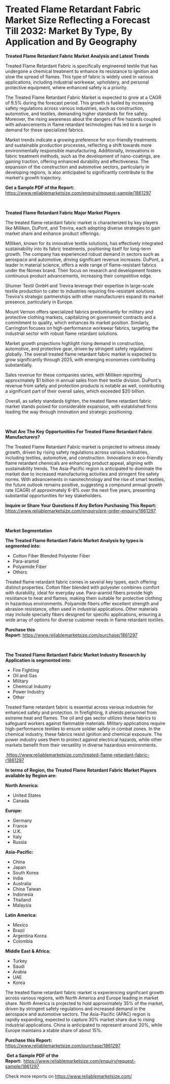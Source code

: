 <p><h1>Treated Flame Retardant Fabric Market Size Reflecting a Forecast Till 2032: Market By Type, By Application and By Geography</h1></p><p><strong>Treated Flame Retardant Fabric Market Analysis and Latest Trends</strong></p>
<p><p>Treated Flame Retardant Fabric is specifically engineered textile that has undergone a chemical treatment to enhance its resistance to ignition and slow the spread of flames. This type of fabric is widely used in various applications, including industrial workwear, upholstery, and personal protective equipment, where enhanced safety is a priority.</p><p>The Treated Flame Retardant Fabric Market is expected to grow at a CAGR of 9.5% during the forecast period. This growth is fueled by increasing safety regulations across various industries, such as construction, automotive, and textiles, demanding higher standards for fire safety. Moreover, the rising awareness about the dangers of fire hazards coupled with advancements in flame retardant technologies has led to a surge in demand for these specialized fabrics.</p><p>Market trends indicate a growing preference for eco-friendly treatments and sustainable production processes, reflecting a shift towards more environmentally responsible manufacturing. Additionally, innovations in fabric treatment methods, such as the development of nano-coatings, are gaining traction, offering enhanced durability and effectiveness. The expansion of the construction and automotive sectors, particularly in developing regions, is also anticipated to significantly contribute to the market's growth trajectory.</p></p>
<p><strong>Get a Sample PDF of the Report:&nbsp;</strong> <a href="https://www.reliablemarketsize.com/enquiry/request-sample/1861297?utm_campaign=3165&utm_medium=2&utm_source=Github&utm_content=ia&utm_term=03042025&utm_id=treated-flame-retardant-fabric">https://www.reliablemarketsize.com/enquiry/request-sample/1861297</a></p>
<p>&nbsp;</p>
<p><strong>Treated Flame Retardant Fabric Major Market Players</strong></p>
<p><p>The treated flame retardant fabric market is characterized by key players like Milliken, DuPont, and Trevira, each adopting diverse strategies to gain market share and enhance product offerings. </p><p>Milliken, known for its innovative textile solutions, has effectively integrated sustainability into its fabric treatments, positioning itself for long-term growth. The company has experienced robust demand in sectors such as aerospace and automotive, driving significant revenue increases. DuPont, a leader in material science, offers a wide range of flame-resistant fabrics under the Nomex brand. Their focus on research and development fosters continuous product advancements, increasing their competitive edge. </p><p>Shumer Textil GmbH and Trevira leverage their expertise in large-scale textile production to cater to industries requiring fire-resistant solutions. Trevira's strategic partnerships with other manufacturers expand its market presence, particularly in Europe. </p><p>Mount Vernon offers specialized fabrics predominantly for military and protective clothing markets, capitalizing on government contracts and a commitment to quality, which enhances its market position. Similarly, Carrington focuses on high-performance workwear fabrics, targeting the industrial sector with robust flame retardant solutions.</p><p>Market growth projections highlight rising demand in construction, automotive, and protective gear, driven by stringent safety regulations globally. The overall treated flame retardant fabric market is expected to grow significantly through 2025, with emerging economies contributing substantially.</p><p>Sales revenue for these companies varies, with Milliken reporting approximately $1 billion in annual sales from their textile division. DuPont's revenue from safety and protection products is notable as well, contributing a significant part of their overall sales, which exceeded $20 billion.</p><p>Overall, as safety standards tighten, the treated flame retardant fabric market stands poised for considerable expansion, with established firms leading the way through innovation and strategic positioning.</p></p>
<p>&nbsp;</p>
<p><strong>What Are The Key Opportunities For Treated Flame Retardant Fabric Manufacturers?</strong></p>
<p><p>The Treated Flame Retardant Fabric market is projected to witness steady growth, driven by rising safety regulations across various industries, including textiles, automotive, and construction. Innovations in eco-friendly flame retardant chemicals are enhancing product appeal, aligning with sustainability trends. The Asia-Pacific region is anticipated to dominate the market due to increased manufacturing activities and stringent fire safety norms. With advancements in nanotechnology and the rise of smart textiles, the future outlook remains positive, suggesting a compound annual growth rate (CAGR) of approximately 6-8% over the next five years, presenting substantial opportunities for key stakeholders.</p></p>
<p><strong>Inquire or Share Your Questions If Any Before Purchasing This Report:</strong> <a href="https://www.reliablemarketsize.com/enquiry/pre-order-enquiry/1861297?utm_campaign=3165&utm_medium=2&utm_source=Github&utm_content=ia&utm_term=03042025&utm_id=treated-flame-retardant-fabric">https://www.reliablemarketsize.com/enquiry/pre-order-enquiry/1861297</a></p>
<p>&nbsp;</p>
<p><strong>Market Segmentation</strong></p>
<p><strong>The Treated Flame Retardant Fabric Market Analysis by types is segmented into:</strong></p>
<p><ul><li>Cotton Fiber Blended Polyester Fiber</li><li>Para-aramid</li><li>Polyamide Fiber</li><li>Others</li></ul></p>
<p><p>Treated flame retardant fabric comes in several key types, each offering distinct properties. Cotton fiber blended with polyester combines comfort with durability, ideal for everyday use. Para-aramid fibers provide high resistance to heat and flames, making them suitable for protective clothing in hazardous environments. Polyamide fibers offer excellent strength and abrasion resistance, often used in industrial applications. Other materials may include specialty fibers designed for specific applications, ensuring a wide array of options for diverse customer needs in flame retardant textiles.</p></p>
<p><strong>Purchase this Report:&nbsp;</strong><a href="https://www.reliablemarketsize.com/purchase/1861297?utm_campaign=3165&utm_medium=2&utm_source=Github&utm_content=ia&utm_term=03042025&utm_id=treated-flame-retardant-fabric">https://www.reliablemarketsize.com/purchase/1861297</a></p>
<p>&nbsp;</p>
<p><strong>The Treated Flame Retardant Fabric Market Industry Research by Application is segmented into:</strong></p>
<p><ul><li>Fire Fighting</li><li>Oil and Gas</li><li>Military</li><li>Chemical Industry</li><li>Power Industry</li><li>Other</li></ul></p>
<p><p>Treated flame retardant fabric is essential across various industries for enhanced safety and protection. In firefighting, it shields personnel from extreme heat and flames. The oil and gas sector utilizes these fabrics to safeguard workers against flammable materials. Military applications require high-performance textiles to ensure soldier safety in combat zones. In the chemical industry, these fabrics resist ignition and chemical exposure. The power industry uses them to protect against electrical hazards, while other markets benefit from their versatility in diverse hazardous environments.</p></p>
<p><a href="https://www.reliablemarketsize.com/treated-flame-retardant-fabric-r1861297?utm_campaign=3165&utm_medium=2&utm_source=Github&utm_content=ia&utm_term=03042025&utm_id=treated-flame-retardant-fabric">&nbsp;https://www.reliablemarketsize.com/treated-flame-retardant-fabric-r1861297</a></p>
<p><strong>In terms of Region, the Treated Flame Retardant Fabric Market Players available by Region are:</strong></p>
<p>
    <p> <strong> North America: </strong>
        <ul>
            <li>United States</li>
            <li>Canada</li>
        </ul>
        </p> 
    <p> <strong> Europe: </strong>
        <ul>
            <li>Germany</li>
            <li>France</li>
            <li>U.K.</li>
            <li>Italy</li>
            <li>Russia</li>
        </ul>
        </p> 
    <p> <strong> Asia-Pacific: </strong>
        <ul>
            <li>China</li>
            <li>Japan</li>
            <li>South Korea</li>
            <li>India</li>
            <li>Australia</li>
            <li>China Taiwan</li>
            <li>Indonesia</li>
            <li>Thailand</li>
            <li>Malaysia</li>
        </ul>
        </p> 
    <p> <strong> Latin America: </strong>
        <ul>
            <li>Mexico</li>
            <li>Brazil</li>
            <li>Argentina Korea</li>
            <li>Colombia</li>
        </ul>
        </p> 
    <p> <strong> Middle East & Africa: </strong>
        <ul>
            <li>Turkey</li>
            <li>Saudi</li>
            <li>Arabia</li>
            <li>UAE</li>
            <li>Korea</li>
        </ul>
    </p>
    </p>
<p><p>The treated flame retardant fabric market is experiencing significant growth across various regions, with North America and Europe leading in market share. North America is projected to hold approximately 35% of the market, driven by stringent safety regulations and increased demand in the aerospace and automotive sectors. The Asia-Pacific (APAC) region is rapidly expanding, expected to capture 30% market share due to rising industrial applications. China is anticipated to represent around 20%, while Europe maintains a stable share of about 15%.</p></p>
<p><strong>Purchase this Report: </strong><a href="https://www.reliablemarketsize.com/purchase/1861297?utm_campaign=3165&utm_medium=2&utm_source=Github&utm_content=ia&utm_term=03042025&utm_id=treated-flame-retardant-fabric">https://www.reliablemarketsize.com/purchase/1861297</a></p>
<p>&nbsp;<strong>Get a Sample PDF of the Report:&nbsp;&nbsp;</strong><a href="https://www.reliablemarketsize.com/enquiry/request-sample/1861297?utm_campaign=3165&utm_medium=2&utm_source=Github&utm_content=ia&utm_term=03042025&utm_id=treated-flame-retardant-fabric">https://www.reliablemarketsize.com/enquiry/request-sample/1861297</a></p>
<p><strong></strong></p>
<p>Check more reports on <a href="https://www.reliablemarketsize.com/?utm_campaign=3165&utm_medium=2&utm_source=Github&utm_content=ia&utm_term=03042025&utm_id=treated-flame-retardant-fabric">https://www.reliablemarketsize.com/</a></p>
